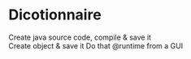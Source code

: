# Dicotionnaire
Create java source code, compile & save it  
Create object & save it 
Do that @runtime from a GUI
